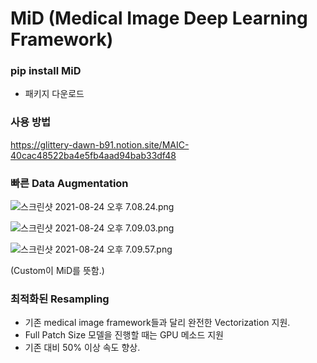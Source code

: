 # MiD (Medical Image Deep Learning Framework)


### pip install MiD
- 패키지 다운로드


### 사용 방법
https://glittery-dawn-b91.notion.site/MAIC-40cac48522ba4e5fb4aad94bab33df48


### 빠른 Data Augmentation
![스크린샷 2021-08-24 오후 7.08.24.png](https://s3-us-west-2.amazonaws.com/secure.notion-static.com/5c00a8c1-341c-4691-9dfd-e8776e2e53f3/스크린샷_2021-08-24_오후_7.08.24.png)

![스크린샷 2021-08-24 오후 7.09.03.png](https://s3-us-west-2.amazonaws.com/secure.notion-static.com/870612fb-3406-4c90-8fbf-00e4c76bfcb3/스크린샷_2021-08-24_오후_7.09.03.png)

![스크린샷 2021-08-24 오후 7.09.57.png](https://s3-us-west-2.amazonaws.com/secure.notion-static.com/05bde2ef-0857-401f-bb96-f48ce472ba65/스크린샷_2021-08-24_오후_7.09.57.png)

(Custom이 MiD를 뜻함.)

### 최적화된 Resampling
- 기존 medical image framework들과 달리 완전한 Vectorization 지원.
- Full Patch Size 모델을 진행할 때는 GPU 메소드 지원
- 기존 대비 50% 이상 속도 향상.
